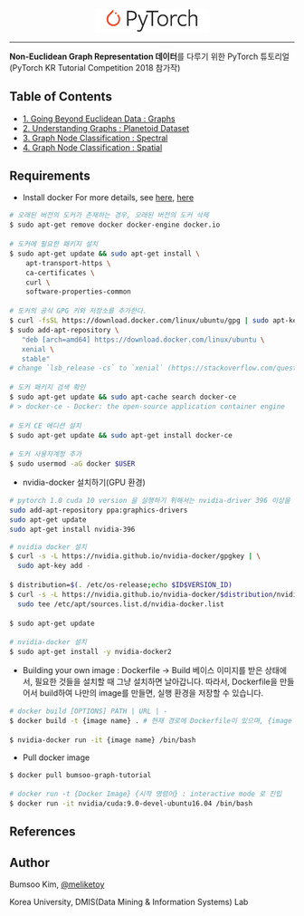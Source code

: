 <p align="center"><img width="40%" src="./imgs/pytorch_logo_2018.svg"></p>

---------------------------------------------------------------------

**Non-Euclidean Graph Representation 데이터**를 다루기 위한 PyTorch 튜토리얼 (PyTorch KR Tutorial Competition 2018 참가작)

## Table of Contents
- [1. Going Beyond Euclidean Data : Graphs](./1_Going_Beyond_Euclidean_Data/)
- [2. Understanding Graphs : Planetoid Dataset](./2_Understading_Graphs/)
- [3. Graph Node Classification : Spectral](./3_Spectral_Graph_Convolution/)
- [4. Graph Node Classification : Spatial](./4_Spatial_Graph_Convolution/)

## Requirements

- Install docker
For more details, see [here](https://subicura.com/2017/01/19/docker-guide-for-beginners-2.html), [here](https://hiseon.me/2018/02/19/install-docker/)
```bash
# 오래된 버전의 도커가 존재하는 경우, 오래된 버전의 도커 삭제
$ sudo apt-get remove docker docker-engine docker.io

# 도커에 필요한 패키지 설치
$ sudo apt-get update && sudo apt-get install \
    apt-transport-https \
    ca-certificates \
    curl \
    software-properties-common

# 도커의 공식 GPG 키와 저장소를 추가한다.
$ curl -fsSL https://download.docker.com/linux/ubuntu/gpg | sudo apt-key add -
$ sudo add-apt-repository \
   "deb [arch=amd64] https://download.docker.com/linux/ubuntu \
   xenial \
   stable"
# change `lsb_release -cs` to `xenial` (https://stackoverflow.com/questions/41133455/docker-repository-does-not-have-a-release-file-on-running-apt-get-update-on-ubun)

# 도커 패키지 검색 확인
$ sudo apt-get update && sudo apt-cache search docker-ce
# > docker-ce - Docker: the open-source application container engine

# 도커 CE 에디션 설치
$ sudo apt-get update && sudo apt-get install docker-ce

# 도커 사용자계정 추가
$ sudo usermod -aG docker $USER
```

- nvidia-docker 설치하기(GPU 환경)

```bash
# pytorch 1.0 cuda 10 version 을 실행하기 위해서는 nvidia-driver 396 이상을 설치하여야 한다.
sudo add-apt-repository ppa:graphics-drivers
sudo apt-get update
sudo apt-get install nvidia-396
```

```bash
# nvidia docker 설치
$ curl -s -L https://nvidia.github.io/nvidia-docker/gpgkey | \
  sudo apt-key add -

$ distribution=$(. /etc/os-release;echo $ID$VERSION_ID)
$ curl -s -L https://nvidia.github.io/nvidia-docker/$distribution/nvidia-docker.list | \
  sudo tee /etc/apt/sources.list.d/nvidia-docker.list

$ sudo apt-get update

# nvidia-docker 설치
$ sudo apt-get install -y nvidia-docker2
```

- Building your own image : Dockerfile -> Build
베이스 이미지를 받은 상태에서, 필요한 것들을 설치할 때 그냥 설치하면 날아갑니다.
따라서, Dockerfile을 만들어서 build하여 나만의 image를 만들면, 실행 환경을 저장할 수 있습니다.

```bash
# docker build [OPTIONS] PATH | URL | -
$ docker build -t {image name} . # 현재 경로에 Dockerfile이 있으며, {image name} 이름의 Dockerfile을 빌드함.

$ nvidia-docker run -it {image name} /bin/bash
```

- Pull docker image
```bash
$ docker pull bumsoo-graph-tutorial

# docker run -t {Docker Image} {시작 명령어} : interactive mode 로 진입
$ docker run -it nvidia/cuda:9.0-devel-ubuntu16.04 /bin/bash
```

## References

## Author
Bumsoo Kim, [@meliketoy](https://github.com/meliketoy)

Korea University, DMIS(Data Mining & Information Systems) Lab
